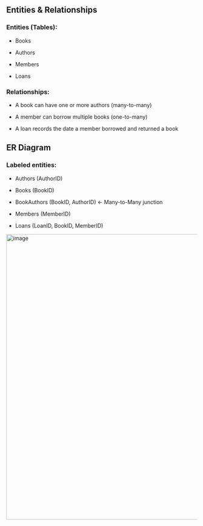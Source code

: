 ## Entities & Relationships

### Entities (Tables):

- Books

- Authors

- Members

- Loans

### Relationships:

- A book can have one or more authors (many-to-many)

- A member can borrow multiple books (one-to-many)

- A loan records the date a member borrowed and returned a book

## ER Diagram

### Labeled entities:

- Authors (AuthorID)

- Books (BookID)

- BookAuthors (BookID, AuthorID) ← Many-to-Many junction

- Members (MemberID)

- Loans (LoanID, BookID, MemberID)

<img width="1258" height="750" alt="image" src="https://github.com/user-attachments/assets/82e3906b-ec4f-47d5-b53e-a0a0f313ebfb" />
